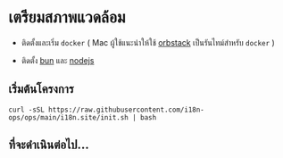# เตรียมสภาพแวดล้อม

* ติดตั้งและเริ่ม `docker` ( Mac ผู้ใช้แนะนำให้ใช้ [orbstack](https://orbstack.dev) เป็นรันไทม์สำหรับ `docker` )

* ติดตั้ง [bun](https://bun.sh/docs/installation) และ [nodejs](https://nodejs.org/en/download/package-manager)

## เริ่มต้นโครงการ

```
curl -sSL https://raw.githubusercontent.com/i18n-ops/ops/main/i18n.site/init.sh | bash
```

## ที่จะดำเนินต่อไป…